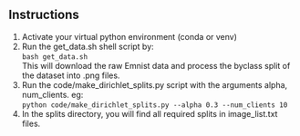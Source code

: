 ## Instructions

1. Activate your virtual python environment (conda or venv)
2. Run the get_data.sh shell script by:  
`bash get_data.sh`  
This will download the raw Emnist data and process the byclass split of the dataset into .png files.
3. Run the code/make_dirichlet_splits.py script with the arguments alpha, num_clients. eg:  
`python code/make_dirichlet_splits.py --alpha 0.3 --num_clients 10`  
4. In the splits directory, you will find all required splits in image_list.txt files.